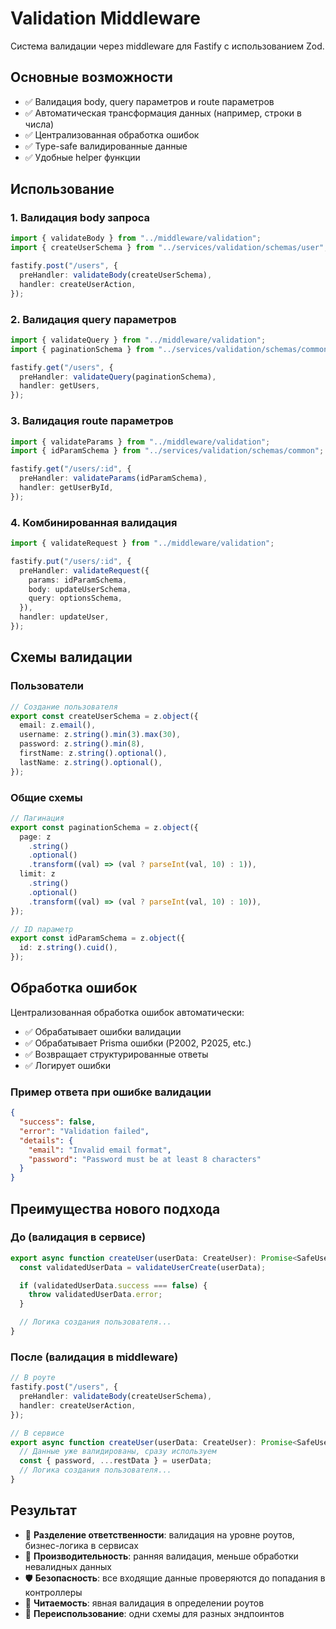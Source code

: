 # Validation Middleware

Система валидации через middleware для Fastify с использованием Zod.

## Основные возможности

- ✅ Валидация body, query параметров и route параметров
- ✅ Автоматическая трансформация данных (например, строки в числа)
- ✅ Централизованная обработка ошибок
- ✅ Type-safe валидированные данные
- ✅ Удобные helper функции

## Использование

### 1. Валидация body запроса

```typescript
import { validateBody } from "../middleware/validation";
import { createUserSchema } from "../services/validation/schemas/user";

fastify.post("/users", {
  preHandler: validateBody(createUserSchema),
  handler: createUserAction,
});
```

### 2. Валидация query параметров

```typescript
import { validateQuery } from "../middleware/validation";
import { paginationSchema } from "../services/validation/schemas/common";

fastify.get("/users", {
  preHandler: validateQuery(paginationSchema),
  handler: getUsers,
});
```

### 3. Валидация route параметров

```typescript
import { validateParams } from "../middleware/validation";
import { idParamSchema } from "../services/validation/schemas/common";

fastify.get("/users/:id", {
  preHandler: validateParams(idParamSchema),
  handler: getUserById,
});
```

### 4. Комбинированная валидация

```typescript
import { validateRequest } from "../middleware/validation";

fastify.put("/users/:id", {
  preHandler: validateRequest({
    params: idParamSchema,
    body: updateUserSchema,
    query: optionsSchema,
  }),
  handler: updateUser,
});
```

## Схемы валидации

### Пользователи

```typescript
// Создание пользователя
export const createUserSchema = z.object({
  email: z.email(),
  username: z.string().min(3).max(30),
  password: z.string().min(8),
  firstName: z.string().optional(),
  lastName: z.string().optional(),
});
```

### Общие схемы

```typescript
// Пагинация
export const paginationSchema = z.object({
  page: z
    .string()
    .optional()
    .transform((val) => (val ? parseInt(val, 10) : 1)),
  limit: z
    .string()
    .optional()
    .transform((val) => (val ? parseInt(val, 10) : 10)),
});

// ID параметр
export const idParamSchema = z.object({
  id: z.string().cuid(),
});
```

## Обработка ошибок

Централизованная обработка ошибок автоматически:

- ✅ Обрабатывает ошибки валидации
- ✅ Обрабатывает Prisma ошибки (P2002, P2025, etc.)
- ✅ Возвращает структурированные ответы
- ✅ Логирует ошибки

### Пример ответа при ошибке валидации

```json
{
  "success": false,
  "error": "Validation failed",
  "details": {
    "email": "Invalid email format",
    "password": "Password must be at least 8 characters"
  }
}
```

## Преимущества нового подхода

### До (валидация в сервисе)

```typescript
export async function createUser(userData: CreateUser): Promise<SafeUser> {
  const validatedUserData = validateUserCreate(userData);

  if (validatedUserData.success === false) {
    throw validatedUserData.error;
  }

  // Логика создания пользователя...
}
```

### После (валидация в middleware)

```typescript
// В роуте
fastify.post("/users", {
  preHandler: validateBody(createUserSchema),
  handler: createUserAction,
});

// В сервисе
export async function createUser(userData: CreateUser): Promise<SafeUser> {
  // Данные уже валидированы, сразу используем
  const { password, ...restData } = userData;
  // Логика создания пользователя...
}
```

## Результат

- 🎯 **Разделение ответственности**: валидация на уровне роутов, бизнес-логика в сервисах
- 🚀 **Производительность**: ранняя валидация, меньше обработки невалидных данных
- 🛡️ **Безопасность**: все входящие данные проверяются до попадания в контроллеры
- 📝 **Читаемость**: явная валидация в определении роутов
- 🔧 **Переиспользование**: одни схемы для разных эндпоинтов
